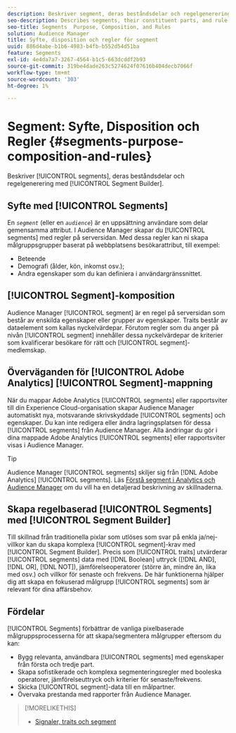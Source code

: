 ```yaml
---
description: Beskriver segment, deras beståndsdelar och regelgenerering med Segment Builder.
seo-description: Describes segments, their constituent parts, and rule creation with Segment Builder.
seo-title: Segments  Purpose, Composition, and Rules
solution: Audience Manager
title: Syfte, disposition och regler för segment
uuid: 886d4abe-b1b6-4983-b4fb-b552d54d51ba
feature: Segments
exl-id: 4e4da7a7-3267-4564-b1c5-663dcddf2b93
source-git-commit: 319be4dade263c5274624f07616b404decb7066f
workflow-type: tm+mt
source-wordcount: '303'
ht-degree: 1%

---
```


# Segment: Syfte, Disposition och Regler {#segments-purpose-composition-and-rules}

Beskriver [!UICONTROL segments], deras beståndsdelar och regelgenerering med [!UICONTROL Segment Builder].

## Syfte med [!UICONTROL Segments]

En *`segment`* (eller en *`audience`*) är en uppsättning användare som delar gemensamma attribut. I Audience Manager skapar du [!UICONTROL segments] med regler på serversidan. Med dessa regler kan ni skapa målgruppsgrupper baserat på webbplatsens besökarattribut, till exempel:

* Beteende
* Demografi (ålder, kön, inkomst osv.);
* Andra egenskaper som du kan definiera i användargränssnittet.

## [!UICONTROL Segment]-komposition

Audience Manager [!UICONTROL segment] är en regel på serversidan som består av enskilda egenskaper eller grupper av egenskaper. Traits består av dataelement som kallas nyckelvärdepar. Förutom regler som du anger på nivån [!UICONTROL segment] innehåller dessa nyckelvärdepar de kriterier som kvalificerar besökare för rätt och [!UICONTROL segment]-medlemskap.

## Överväganden för [!UICONTROL Adobe Analytics] [!UICONTROL Segment]-mappning

När du mappar Adobe Analytics [!UICONTROL segments] eller rapportsviter till din Experience Cloud-organisation skapar Audience Manager automatiskt nya, motsvarande skrivskyddade [!UICONTROL segments] och egenskaper. Du kan inte redigera eller ändra lagringsplatsen för dessa [!UICONTROL segments] från Audience Manager. Alla ändringar du gör i dina mappade Adobe Analytics [!UICONTROL segments] eller rapportsviter visas i Audience Manager.

>[!TIP]
>
>Audience Manager [!UICONTROL segments] skiljer sig från [!DNL Adobe Analytics] [!UICONTROL segments]. Läs [Förstå segment i Analytics och Audience Manager](https://experienceleague.adobe.com/docs/analytics/integration/audience-analytics/audience-analytics-workflow/aam-analytics-segments.html?lang=sv-SE) om du vill ha en detaljerad beskrivning av skillnaderna.

## Skapa regelbaserad [!UICONTROL Segments] med [!UICONTROL Segment Builder]

Till skillnad från traditionella pixlar som utlöses som svar på enkla ja/nej-villkor kan du skapa komplexa [!UICONTROL segment]-krav med [!UICONTROL Segment Builder]. Precis som [!UICONTROL traits] utvärderar [!UICONTROL segments] data med [!DNL Boolean] uttryck ([!DNL AND], [!DNL OR], [!DNL NOT]), jämförelseoperatorer (större än, mindre än, lika med osv.) och villkor för senaste och frekvens. De här funktionerna hjälper dig att skapa en fokuserad målgrupp [!UICONTROL segments] som är relevant för dina affärsbehov.

## Fördelar

[!UICONTROL Segments] förbättrar de vanliga pixelbaserade målgruppsprocesserna för att skapa/segmentera målgrupper eftersom du kan:

* Bygg relevanta, användbara [!UICONTROL segments] med egenskaper från första och tredje part.
* Skapa sofistikerade och komplexa segmenteringsregler med booleska operatorer, jämförelseuttryck och kriterier för senaste/frekvens.
* Skicka [!UICONTROL segment]-data till en målpartner.
* Övervaka prestanda med rapporter från Audience Manager.

>[!MORELIKETHIS]
>
>* [Signaler, traits och segment](../../reference/signal-trait-segment.md)
